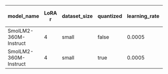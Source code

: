 | model_name | LoRA r | dataset_size | quantized | learning_rate | final eval loss |
| - | - | - | - | - | - |
| SmolLM2-360M-Instruct | 4 | small | false | 0.0005 | 0.16702 |
| SmolLM2-360M-Instruct | 4 | small | true | 0.0005 | 0.17071 |